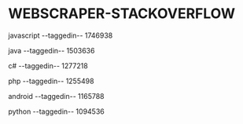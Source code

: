 # WEBSCRAPER-STACKOVERFLOW



javascript  --taggedin--    1746938

java  --taggedin--  1503636

c#  --taggedin--  1277218

php  --taggedin--  1255498

android  --taggedin--  1165788

python  --taggedin--  1094536
